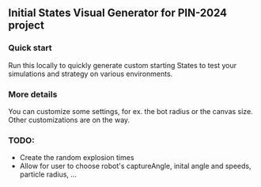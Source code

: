 ## Initial States Visual Generator for PIN-2024 project

### Quick start

Run this locally to quickly generate custom starting States to test your simulations and strategy on various
environments.

### More details

You can customize some settings, for ex. the bot radius or the canvas size. Other customizations are on the way.

### TODO:

- Create the random explosion times
- Allow for user to choose robot's captureAngle, inital angle and speeds, particle radius, ...

